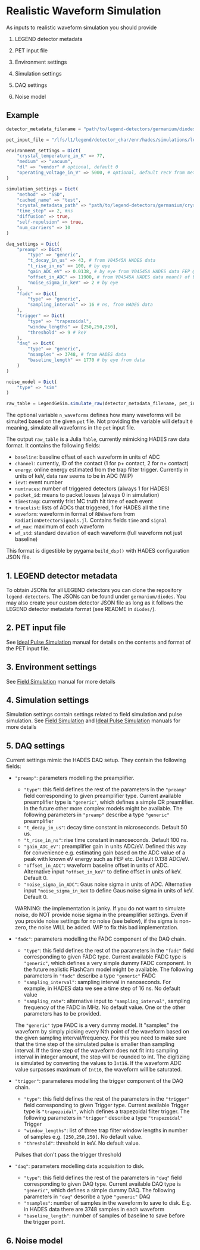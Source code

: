 # Realistic Waveform Simulation

As inputs to realistic waveform simulation you should provide

1. LEGEND detector metadata

2. PET input file

3. Environment settings

4. Simulation settings

5. DAQ settings

6. Noise model

## Example

```julia
detector_metadata_filename = "path/to/legend-detectors/germanium/diodes/V04545A.json"

pet_input_file = "/lfs/l1/legend/detector_char/enr/hades/simulations/legend-g4simple-simulation/simulations/V04545A/am_HS1/top_46r_4z/hdf5/sim-V04545A-am_HS1-top-46r-4z-01.hdf5"

environment_settings = Dict(
    "crystal_temperature_in_K" => 77, 
    "medium" => "vacuum", 
    "dl" => "vendor" # optional, default 0
    "operating_voltage_in_V" => 5000, # optional, default recV from metadata
)

simulation_settings = Dict(
    "method" => "SSD",
    "cached_name" => "test",
    "crystal_metadata_path" => "path/to/legend-detectors/germanium/crystals",
    "time_step" => 2, #ns
    "diffusion" => true,
    "self-repulsion" => true,
    "num_carriers" => 10
)

daq_settings = Dict(
    "preamp" => Dict(
        "type" => "generic",
        "t_decay_in_us" => 43, # from V04545A HADES data
        "t_rise_in_ns" => 100, # by eye
        "gain_ADC_eV" => 0.0138, # by eye from V04545A HADES data FEP @ 36100 ADC
        "offset_in_ADC" => 11900, # from V04545A HADES data mean() of baseline
        "noise_sigma_in_keV" => 2 # by eye
    ),
    "fadc" => Dict(
        "type" => "generic",
        "sampling_interval" => 16 # ns, from HADES data
    ),
    "trigger" => Dict(
        "type" => "trapezoidal",        
        "window_lengths" => [250,250,250],
        "threshold" => 9 # keV
    ),
    "daq" => Dict(
        "type" => "generic",
        "nsamples" => 3748, # from HADES data
        "baseline_length" => 1770 # by eye from data
    )
)

noise_model = Dict(
    "type" => "sim"
)

raw_table = LegendGeSim.simulate_raw(detector_metadata_filename, pet_input_file, environment_settings, simulation_settings, daq_settings, noise_model; n_waveforms=100)
```

The optional variable `n_waveforms` defines how many waveforms will be simulted based on the given `pet` file. Not providing the variable will default `0` meaning, simulate all waveforms in the `pet` input file.

The output `raw_table` is a Julia `Table`, currently mimicking HADES raw data format. It contains the following fields:
- `baseline`: baseline offset of each waveform in units of ADC
- `channel`: currently, ID of the contact (1 for p+ contact, 2 for n+ contact)
- `energy`: online energy estimated from the trap filter trigger. Currently in units of keV, data raw seems to be in ADC (WIP)
- `ievt`: event number
- `numtraces`: number of triggered detectors (always 1 for HADES)
- `packet_id`: means to packet losses (always 0 in simulation)
- `timestamp`: currently frist MC truth hit time of each event
- `tracelist`: lists of ADCs that triggered, 1 for HADES all the time
- `waveform`: waveform in format of `RDWaweform` from `RadiationDetectorSignals.jl`. Contains fields `time` and `signal`
- `wf_max`: maximum of each waveform
- `wf_std`: standard deviation of each waveform (full waveform not just baseline)

This format is digestible by pygama `build_dsp()` with HADES configuration JSON file.

## 1. LEGEND detector metadata

To obtain JSONs for all LEGEND detectors you can clone the repository `legend-detectors`. The JSONs can be found under `germanium/diodes`. You may also create your custom detector JSON file as long as it follows the LEGEND detector metadata format (see README in `diodes/`).

## 2. PET input file

See [Ideal Pulse Simulation](@ref) manual for details on the contents and format of the PET input file.

## 3. Environment settings

See [Field Simulation](@ref) manual for more details

## 4. Simulation settings

Simulation settings contain settings related to field simulation and pulse simulation. See [Field Simulation](@ref) and [Ideal Pulse Simulation](@ref) manuals for more details

## 5. DAQ settings

Current settings mimic the HADES DAQ setup. They contain the following fields:

- `"preamp"`: parameters modelling the preamplifier.
    - `"type"`: this field defines the rest of the parameters in the `"preamp"` field corresponding to given preamplifier type. Current available preamplifier type is `"generic"`, which defines a simple CR preamlifier. In the future other more complex models might be available. The following parameters in `"preamp"` describe a type `"generic"` preamplifier
    - `"t_decay_in_us"`: decay time constant in microseconds. Default 50 us.
    - `"t_rise_in_ns"`: rise time constant in nanoseconds. Default 100 ns.
    - `"gain_ADC_eV"`: preamplifier gain in units ADC/eV. Defined this way for convenience e.g. estimating gain based on the ADC value of a peak with known eV energy such as FEP etc. Default  0.138 ADC/eV.
    - `"offset_in_ADC"`: waveform baseline offset in units of ADC. Alternative input `"offset_in_keV"` to define offset in units of keV. Default 0.
    - `"noise_sigma_in_ADC"`: Gaus noise sigma in units of ADC. Alternative input `"noise_sigma_in_keV` to define Gaus noise sigma in units of keV. Default 0.

    WARNING: the implementation is janky. If you do not want to simulate noise, do NOT provide noise sigma in the preamplifier settings. Even if you provide noise settings for no noise (see below), if the sigma is non-zero, the noise WILL be added. WIP to fix this bad implementation.

- `"fadc"`: parameters modelling the FADC component of the DAQ chain.
    - `"type"`: this field defines the rest of the parameters in the `"fadc"` field corresponding to given FADC type.  Current available FADC type is `"generic"`, which defines a very simple dummy FADC component. In the future realistic FlashCam model might be available. The following parameters in `"fadc"` describe a type `"generic"` FADC
    - `"sampling_interval"`: sampling interval in nanoseconds. For example, in HADES data we see a time step of 16 ns. No default value
    - `"sampling_rate"`: alternative input to `"sampling_interval"`, sampling frequency of the FADC in MHz. No default value. One or the other parameters has to be provided.

    The `"generic"` type FADC is a very dummy model. It "samples" the waveform by simply picking every Nth point of the waveform based on the given sampling interval/frequency. For this you need to make sure that the time step of the simulated pulse is smaller than sampling interval. If the time step of the waveform does not fit into sampling interval in integer amount, the step will be rounded to int.
    The digitizing is simulated by converting the values to `Int16`. If the waveform ADC value surpasses maximum of `Int16`, the waveform will be saturated.

- `"trigger"`: parameteres modelling the trigger component of the DAQ chain.
    - `"type"`: this field defines the rest of the parameters in the `"trigger"` field corresponding to given Trigger type. Current available Trigger type is `"trapezoidal"`,  which defines a trapezoidal filter trigger. The following parameters in `"trigger"` describe a type `"trapezoidal"` Trigger
    - `"window_lengths"`: list of three trap filter window lengths in number of samples e.g. `[250,250,250]`. No default value.
    - `"threshold"`: threshold in keV. No default value.

    Pulses that don't pass the trigger threshold

- `"daq"`: parameters modelling data acquisition to disk.
    - `"type"`: this field defines the rest of the parameters in `"daq"` field corresponding to given DAQ type. Current available DAQ type is `"generic"`, which defines a simple dummy DAQ. The following parameters in `"daq"` describe a type `"generic"` DAQ
    - `"nsamples"`: number of samples in the waveform to save to disk. E.g. in HADES data there are 3748 samples in each waveform
    - `"baseline_length"`: number of samples of baseline to save before the trigger point.


## 6. Noise model

